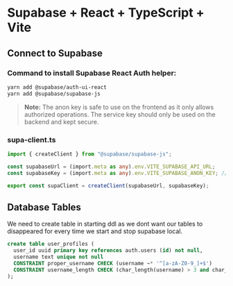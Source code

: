 # Supabase + React + TypeScript + Vite

## Connect to Supabase

### Command to install Supabase React Auth helper:

```bash
yarn add @supabase/auth-ui-react
yarn add @supabase/supabase-js
```

> **Note:** The anon key is safe to use on the frontend as it only allows authorized operations. The service key should only be used on the backend and kept secure.

### supa-client.ts

```typescript
import { createClient } from "@supabase/supabase-js";

const supabaseUrl = (import.meta as any).env.VITE_SUPABASE_API_URL;
const supabaseKey = (import.meta as any).env.VITE_SUPABASE_ANON_KEY; // Safe for frontend

export const supaClient = createClient(supabaseUrl, supabaseKey);
```

## Database Tables

We need to create table in starting ddl as we dont want our tables to disappeared for every time we start and stop supabase local.

```sql
create table user_profiles (
  user_id uuid primary key references auth.users (id) not null,
  username text unique not null
  CONSTRAINT proper_username CHECK (username ~* '^[a-zA-Z0-9_]+$')
  CONSTRAINT username_length CHECK (char_length(username) > 3 and char_length(username) < 15)
);
```


